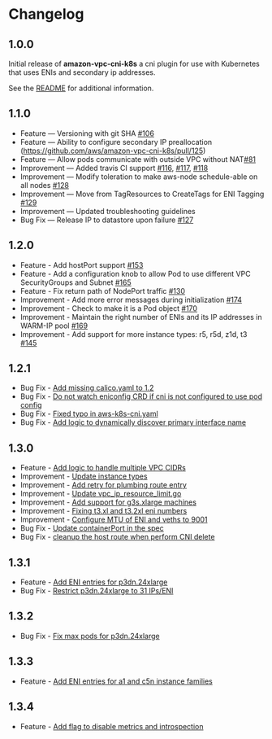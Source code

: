 # Changelog

## 1.0.0

Initial release of **amazon-vpc-cni-k8s**  a cni plugin for use with Kubernetes that uses ENIs and secondary ip addresses.

See the [README](README.md) for additional information.

## 1.1.0

* Feature — Versioning with git SHA [#106](https://github.com/aws/amazon-vpc-cni-k8s/pull/106)
* Feature — Ability to configure secondary IP preallocation (https://github.com/aws/amazon-vpc-cni-k8s/pull/125)
* Feature — Allow pods communicate with outside VPC without NAT[#81](https://github.com/aws/amazon-vpc-cni-k8s/pull/81)
* Improvement — Added travis CI support [#116](https://github.com/aws/amazon-vpc-cni-k8s/pull/116), [#117](https://github.com/aws/amazon-vpc-cni-k8s/pull/117), [#118](https://github.com/aws/amazon-vpc-cni-k8s/pull/118)
* Improvement — Modify toleration to make aws-node schedule-able on all nodes [#128](https://github.com/aws/amazon-vpc-cni-k8s/pull/128)
* Improvement — Move from TagResources to CreateTags for ENI Tagging [#129](https://github.com/aws/amazon-vpc-cni-k8s/pull/129)
* Improvement — Updated troubleshooting guidelines
* Bug Fix — Release IP to datastore upon failure [#127](https://github.com/aws/amazon-vpc-cni-k8s/pull/127)

## 1.2.0

* Feature - Add hostPort support [#153](https://github.com/aws/amazon-vpc-cni-k8s/pull/153)
* Feature - Add a configuration knob to allow Pod to use different VPC SecurityGroups and Subnet [#165](https://github.com/aws/amazon-vpc-cni-k8s/pull/165)
* Feature - Fix return path of NodePort traffic [#130](https://github.com/aws/amazon-vpc-cni-k8s/pull/130)
* Improvement - Add more error messages during initialization [#174](https://github.com/aws/amazon-vpc-cni-k8s/pull/174)
* Improvement - Check to make it is a Pod object [#170](https://github.com/aws/amazon-vpc-cni-k8s/pull/170)
* Improvement - Maintain the right number of ENIs and its IP addresses in WARM-IP pool [#169](https://github.com/aws/amazon-vpc-cni-k8s/pull/169)
* Improvement - Add support for more instance types: r5, r5d, z1d, t3 [#145](https://github.com/aws/amazon-vpc-cni-k8s/pull/145)

## 1.2.1

* Bug Fix - [Add missing calico.yaml to 1.2](https://github.com/aws/amazon-vpc-cni-k8s)
* Bug Fix - [Do not watch eniconfig CRD if cni is not configured to use pod config](https://github.com/aws/amazon-vpc-cni-k8s/pull/192)
* Bug Fix - [Fixed typo in aws-k8s-cni.yaml](https://github.com/aws/amazon-vpc-cni-k8s/pull/185)
* Bug Fix - [Add logic to dynamically discover primary interface name](https://github.com/aws/amazon-vpc-cni-k8s/pull/196)

## 1.3.0
* Feature - [Add logic to handle multiple VPC CIDRs](https://github.com/aws/amazon-vpc-cni-k8s/pull/234)
* Improvement - [Update instance types](https://github.com/aws/amazon-vpc-cni-k8s/pull/229)
* Improvement - [Add retry for plumbing route entry](https://github.com/aws/amazon-vpc-cni-k8s/pull/223)
* Improvement - [Update vpc_ip_resource_limit.go](https://github.com/aws/amazon-vpc-cni-k8s/pull/221)
* Improvement - [Add support for g3s.xlarge machines](https://github.com/aws/amazon-vpc-cni-k8s/pull/218)
* Improvement - [Fixing t3.xl and t3.2xl eni numbers](https://github.com/aws/amazon-vpc-cni-k8s/pull/197)
* Improvement - [Configure MTU of ENI and veths to 9001](https://github.com/aws/amazon-vpc-cni-k8s/pull/210)
* Bug Fix - [Update containerPort in the spec](https://github.com/aws/amazon-vpc-cni-k8s/pull/207)
* Bug Fix - [cleanup the host route when perform CNI delete](https://github.com/aws/amazon-vpc-cni-k8s/pull/228)

## 1.3.1
* Feature - [Add ENI entries for p3dn.24xlarge](https://github.com/aws/amazon-vpc-cni-k8s/pull/295)
* Bug Fix - [Restrict p3dn.24xlarge to 31 IPs/ENI](https://github.com/aws/amazon-vpc-cni-k8s/pull/300)

## 1.3.2
* Bug Fix - [Fix max pods for p3dn.24xlarge](https://github.com/aws/amazon-vpc-cni-k8s/pull/312)

## 1.3.3
* Feature - [Add ENI entries for a1 and c5n instance families](https://github.com/aws/amazon-vpc-cni-k8s/pull/349)

## 1.3.4
* Feature - [Add flag to disable metrics and introspection](https://github.com/aws/amazon-vpc-cni-k8s/pull/434)
